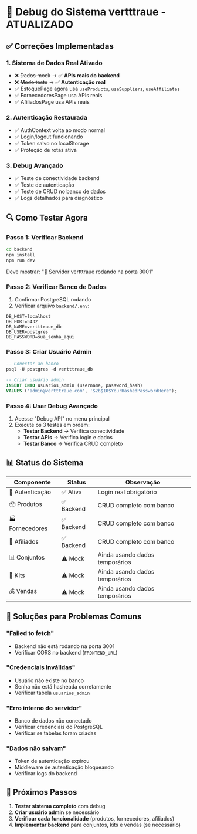
# 🔧 Debug do Sistema vertttraue - ATUALIZADO

## ✅ Correções Implementadas

### 1. **Sistema de Dados Real Ativado**
- ❌ ~~Dados mock~~ → ✅ **APIs reais do backend**
- ❌ ~~Modo teste~~ → ✅ **Autenticação real**
- ✅ EstoquePage agora usa `useProducts`, `useSuppliers`, `useAffiliates`
- ✅ FornecedoresPage usa APIs reais
- ✅ AfiliadosPage usa APIs reais

### 2. **Autenticação Restaurada**
- ✅ AuthContext volta ao modo normal
- ✅ Login/logout funcionando
- ✅ Token salvo no localStorage
- ✅ Proteção de rotas ativa

### 3. **Debug Avançado**
- ✅ Teste de conectividade backend
- ✅ Teste de autenticação
- ✅ Teste de CRUD no banco de dados
- ✅ Logs detalhados para diagnóstico

## 🔍 Como Testar Agora

### **Passo 1: Verificar Backend**
```bash
cd backend
npm install
npm run dev
```
Deve mostrar: "🚀 Servidor vertttraue rodando na porta 3001"

### **Passo 2: Verificar Banco de Dados**
1. Confirmar PostgreSQL rodando
2. Verificar arquivo `backend/.env`:
```env
DB_HOST=localhost
DB_PORT=5432
DB_NAME=vertttraue_db
DB_USER=postgres
DB_PASSWORD=sua_senha_aqui
```

### **Passo 3: Criar Usuário Admin**
```sql
-- Conectar ao banco
psql -U postgres -d vertttraue_db

-- Criar usuário admin
INSERT INTO usuarios_admin (username, password_hash) 
VALUES ('admin@vertttraue.com', '$2b$10$YourHashedPasswordHere');
```

### **Passo 4: Usar Debug Avançado**
1. Acesse "Debug API" no menu principal
2. Execute os 3 testes em ordem:
   - **Testar Backend** → Verifica conectividade
   - **Testar APIs** → Verifica login e dados
   - **Testar Banco** → Verifica CRUD completo

## 📊 Status do Sistema

| Componente | Status | Observação |
|------------|--------|------------|
| 🔐 Autenticação | ✅ Ativa | Login real obrigatório |
| 📦 Produtos | ✅ Backend | CRUD completo com banco |
| 🏭 Fornecedores | ✅ Backend | CRUD completo com banco |
| 👥 Afiliados | ✅ Backend | CRUD completo com banco |
| 📊 Conjuntos | ⚠️ Mock | Ainda usando dados temporários |
| 🎁 Kits | ⚠️ Mock | Ainda usando dados temporários |
| 💰 Vendas | ⚠️ Mock | Ainda usando dados temporários |

## 🚨 Soluções para Problemas Comuns

### **"Failed to fetch"**
- Backend não está rodando na porta 3001
- Verificar CORS no backend (`FRONTEND_URL`)

### **"Credenciais inválidas"**
- Usuário não existe no banco
- Senha não está hasheada corretamente
- Verificar tabela `usuarios_admin`

### **"Erro interno do servidor"**
- Banco de dados não conectado
- Verificar credenciais do PostgreSQL
- Verificar se tabelas foram criadas

### **"Dados não salvam"**
- Token de autenticação expirou
- Middleware de autenticação bloqueando
- Verificar logs do backend

## 🔄 Próximos Passos

1. **Testar sistema completo** com debug
2. **Criar usuário admin** se necessário
3. **Verificar cada funcionalidade** (produtos, fornecedores, afiliados)
4. **Implementar backend** para conjuntos, kits e vendas (se necessário)
